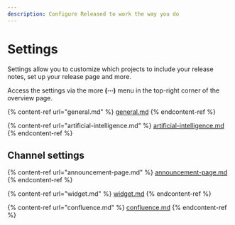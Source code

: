 ```yaml
---
description: Configure Released to work the way you do
---
```


# Settings

Settings allow you to customize which projects to include your release notes, set up your release page and more.&#x20;

Access the settings via the more **(⋯)** menu in the top-right corner of the overview page.&#x20;

{% content-ref url="general.md" %}
[general.md](general.md)
{% endcontent-ref %}

{% content-ref url="artificial-intelligence.md" %}
[artificial-intelligence.md](artificial-intelligence.md)
{% endcontent-ref %}

## Channel settings

{% content-ref url="announcement-page.md" %}
[announcement-page.md](announcement-page.md)
{% endcontent-ref %}

{% content-ref url="widget.md" %}
[widget.md](widget.md)
{% endcontent-ref %}

{% content-ref url="confluence.md" %}
[confluence.md](confluence.md)
{% endcontent-ref %}
